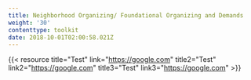 ```yaml
---
title: Neighborhood Organizing/ Foundational Organizing and Demands
weight: '30'
contenttype: toolkit
date: 2018-10-01T02:00:58.021Z
---
```

{{< resource title="Test" link="https://google.com" title2="Test" link2="https://google.com" title3="Test" link3="https://google.com" >}}
